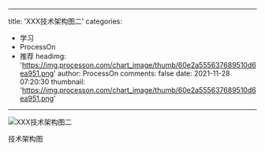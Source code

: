 
---
title: 'XXX技术架构图二'
categories: 
 - 学习
 - ProcessOn
 - 推荐
headimg: 'https://img.processon.com/chart_image/thumb/60e2a555637689510d6ea951.png'
author: ProcessOn
comments: false
date: 2021-11-28 07:20:30
thumbnail: 'https://img.processon.com/chart_image/thumb/60e2a555637689510d6ea951.png'
---

<div>   
<img class="thumb" alt="XXX技术架构图二" src="https://img.processon.com/chart_image/thumb/60e2a555637689510d6ea951.png" referrerpolicy="no-referrer">
<p>技术架构图</p>  
</div>
            